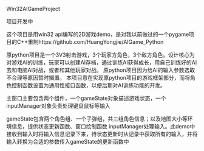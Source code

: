 Win32AIGameProject

项目开发中

这个项目是用win32 api编写的2D游戏demo，是对我以前做过的一个pygame项目的C++重制https://github.com/HuangYongjie/AIGame_Python

原python项目是一个3V3射击游戏，3个玩家方角色，3个敌方角色。设计核心为对游戏AI的训练，玩家可以创建AI存档，通过训练AI获得成长，用自己训练好的AI去和电脑AI对战，或者和其他玩家对战。
原python项目因为给AI的输入参数选取不合理等原因暂时搁置。
本项目意在实现原python项目的游戏框架部分，而将角色控制函数设置为通用性接口函数，以便后期对AI训练功能的开发。

主窗口主要包含两个组件，一个gameState对象描述游戏状态，一个inputManager对象负责处理键盘鼠标等输入

gameState包含两个角色组、一个子弹组，共三组角色信息；以及地图大小等环境信息，提供状态更新函数、窗口绘制函数
inputManager处理输入。此demo中接收到输入时将输入信息记录下来，待状态更新时从记录中获取所有的输入，并将输入转换为合适的参数传入gameState的更新函数中


